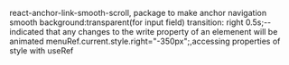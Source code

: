 react-anchor-link-smooth-scroll, package to make anchor navigation smooth
background:transparent(for input field)
    transition: right 0.5s;--indicated that any changes to the write property of an elemenent will be animated
        menuRef.current.style.right="-350px";,accessing properties of style with useRef